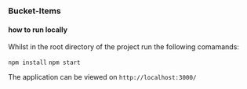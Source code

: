 ### Bucket-Items

#### how to run locally

Whilst in the root directory of the project run the following comamands:

`npm install`
`npm start`

The application can be viewed on `http://localhost:3000/`

